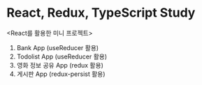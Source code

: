 # React, Redux, TypeScript Study

<React를 활용한 미니 프로젝트>
1. Bank App (useReducer 활용)
2. Todolist App (useReducer 활용)
3. 영화 정보 공유 App (redux 활용)
4. 게시판 App (redux-persist 활용)